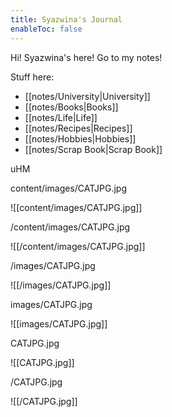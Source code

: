 ```yaml
---
title: Syazwina's Journal
enableToc: false
---
```


Hi! Syazwina's here! Go to my notes!  

Stuff here:
- [[notes/University|University]]   
- [[notes/Books|Books]]     
- [[notes/Life|Life]]   
- [[notes/Recipes|Recipes]] 
- [[notes/Hobbies|Hobbies]] 
- [[notes/Scrap Book|Scrap Book]]  

uHM  

content/images/CATJPG.jpg    

![[content/images/CATJPG.jpg]]  
  
/content/images/CATJPG.jpg  
  
![[/content/images/CATJPG.jpg]]  
  
/images/CATJPG.jpg  
  
![[/images/CATJPG.jpg]]  

  
images/CATJPG.jpg  
  
![[images/CATJPG.jpg]]  

CATJPG.jpg  
  
![[CATJPG.jpg]]  

/CATJPG.jpg  
  
![[/CATJPG.jpg]]  